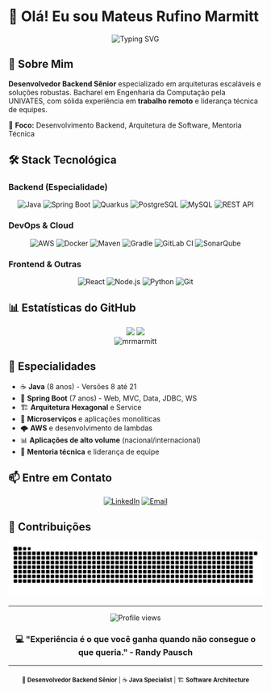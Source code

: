 # 👋 Olá! Eu sou Mateus Rufino Marmitt

<div align="center">
  <img src="https://readme-typing-svg.herokuapp.com?font=Fira+Code&pause=1000&color=F7931E&center=true&vCenter=true&width=300&lines=Desenvolvedor+Backend" alt="Typing SVG" />
</div>

## 🚀 Sobre Mim

**Desenvolvedor Backend Sênior** especializado em arquiteturas escaláveis e soluções robustas. Bacharel em Engenharia da Computação pela UNIVATES, com sólida experiência em **trabalho remoto** e liderança técnica de equipes.

🎯 **Foco:** Desenvolvimento Backend, Arquitetura de Software, Mentoria Técnica

## 🛠️ Stack Tecnológica

### Backend (Especialidade)
<div align="center">
  
![Java](https://img.shields.io/badge/-Java-007396?style=for-the-badge&logo=java&logoColor=white)
![Spring Boot](https://img.shields.io/badge/-Spring%20Boot-6DB33F?style=for-the-badge&logo=spring&logoColor=white)
![Quarkus](https://img.shields.io/badge/-Quarkus-4695EB?style=for-the-badge&logo=quarkus&logoColor=white)
![PostgreSQL](https://img.shields.io/badge/-PostgreSQL-336791?style=for-the-badge&logo=postgresql&logoColor=white)
![MySQL](https://img.shields.io/badge/-MySQL-4479A1?style=for-the-badge&logo=mysql&logoColor=white)
![REST API](https://img.shields.io/badge/-REST%20API-FF6C37?style=for-the-badge&logo=postman&logoColor=white)

</div>

### DevOps & Cloud
<div align="center">
  
![AWS](https://img.shields.io/badge/-AWS-232F3E?style=for-the-badge&logo=amazon-aws&logoColor=white)
![Docker](https://img.shields.io/badge/-Docker-2496ED?style=for-the-badge&logo=docker&logoColor=white)
![Maven](https://img.shields.io/badge/-Maven-C71A36?style=for-the-badge&logo=apache-maven&logoColor=white)
![Gradle](https://img.shields.io/badge/-Gradle-02303A?style=for-the-badge&logo=gradle&logoColor=white)
![GitLab CI](https://img.shields.io/badge/-GitLab%20CI-FC6D26?style=for-the-badge&logo=gitlab&logoColor=white)
![SonarQube](https://img.shields.io/badge/-SonarQube-4E9BCD?style=for-the-badge&logo=sonarqube&logoColor=white)

</div>

### Frontend & Outras
<div align="center">
  
![React](https://img.shields.io/badge/-React-61DAFB?style=for-the-badge&logo=react&logoColor=black)
![Node.js](https://img.shields.io/badge/-Node.js-339933?style=for-the-badge&logo=node.js&logoColor=white)
![Python](https://img.shields.io/badge/-Python-3776AB?style=for-the-badge&logo=python&logoColor=white)
![Git](https://img.shields.io/badge/-Git-F05032?style=for-the-badge&logo=git&logoColor=white)

</div>

## 📊 Estatísticas do GitHub

<div align="center">
  <img height="180em" src="https://github-readme-stats.vercel.app/api?username=mrmarmitt&show_icons=true&theme=dark&include_all_commits=true&count_private=true"/>
  <img height="180em" src="https://github-readme-stats.vercel.app/api/top-langs/?username=mrmarmitt&layout=compact&langs_count=7&theme=dark"/>
</div>

<div align="center">
  <img src="https://github-readme-streak-stats.herokuapp.com/?user=mrmarmitt&theme=dark" alt="mrmarmitt" />
</div>


## 🎯 Especialidades

- ☕ **Java** (8 anos) - Versões 8 até 21
- 🍃 **Spring Boot** (7 anos) - Web, MVC, Data, JDBC, WS
- 🏗️ **Arquitetura Hexagonal** e Service
- 🔄 **Microserviços** e aplicações monolíticas
- 🌩️ **AWS** e desenvolvimento de lambdas
- 📊 **Aplicações de alto volume** (nacional/internacional)
- 👥 **Mentoria técnica** e liderança de equipe

## 📫 Entre em Contato

<div align="center">
  
[![LinkedIn](https://img.shields.io/badge/-LinkedIn-0077B5?style=for-the-badge&logo=linkedin&logoColor=white)](https://linkedin.com/in/mrmarmitt)
[![Email](https://img.shields.io/badge/-Email-D14836?style=for-the-badge&logo=gmail&logoColor=white)](mailto:mrmarmitt@gmail.com)


</div>

## 🐍 Contribuições

<div align="center">
  <picture>
    <source media="(prefers-color-scheme: dark)" srcset="https://raw.githubusercontent.com/mrmarmitt/mrmarmitt/output/github-contribution-grid-snake-dark.svg">
    <source media="(prefers-color-scheme: light)" srcset="https://raw.githubusercontent.com/mrmarmitt/mrmarmitt/output/github-contribution-grid-snake.svg">
    <img alt="github contribution grid snake animation" src="https://raw.githubusercontent.com/mrmarmitt/mrmarmitt/output/github-contribution-grid-snake.svg">
  </picture>
</div>

---

<div align="center">
  <img src="https://komarev.com/ghpvc/?username=mrmarmitt&color=orange&style=flat-square" alt="Profile views" />
</div>

<div align="center">
  <h3>💻 "Experiência é o que você ganha quando não consegue o que queria." - Randy Pausch</h3>
</div>

---

<div align="center">
  <sub>🚀 <strong>Desenvolvedor Backend Sênior</strong> | ☕ <strong>Java Specialist</strong> | 🏗️ <strong>Software Architecture</strong></sub>
</div>
